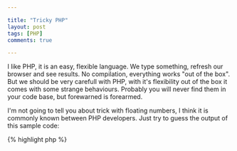 ```yaml
---

title: "Tricky PHP"
layout: post
tags: [PHP]
comments: true

---
```


I like PHP, it is an easy, flexible language. We type something, refresh our browser and see results. No 
compilation, everything works "out of the box". But we should be very carefull with PHP, with it's 
flexibility out of the box it comes with some strange behaviours. Probably you will never find them in
your code base, but forewarned is forearmed.

I'm not going to tell you about trick with floating numbers, I think it is commonly known between PHP
developers. Just try to guess the output of this sample code:

{% highlight php %}
<?php

echo (int) ((0.1 + 0.7) * 10);
{% endhighlight %}

## References

When we unset the reference, we only break the binding between variable's name and variable's content. This
does not mean that variable's content will be destroyed.

{% highlight php %}
<?php

$foo = 'bar';
$baz = &$foo;
unset($foo);

echo $baz; // 'bar'
{% endhighlight %}

In the example above variable *$baz* still contains reference to *bar* content. PHP will remove this content
only after all references will be destroyed.

## Unset

Let's continue our research in *unset* operator. PHP manual says: *"unset() destroys the specified variables".* 
Very clear, yes? But it becomes very tricky, when it is used inside a user function.

### Globalized variable

If we unset a globalized variable inside a function, only the local variable is destroyed. The variable in 
the calling environment will retain the same value as before unset() was called.

{% highlight php %}
<?php

function destroy_val() 
{
    global $val;
    unset($val);
}

$val = 'test';
destroy_val($val);
echo $val(); // test

{% endhighlight %}

If we want to unset a global variable we should use *$GLOBALS* array:

{% highlight php %}
<?php

function destroy_val() 
{
    unset($GLOBALS['val']);
}
{% endhighlight %}

### Variable passed by reference.

Here is some code sample:

{% highlight php %}
<?php 

function foo(&$bar) 
{
    unset($bar);
    $bar = 'baz';
}

$bar = 'test';
echo $bar, "\n"; // test

foo($bar);
echo $bar, "\n"; // ?

{% endhighlight %}
What do you think about the value of *$bar* variable? We know that when we pass arguments by reference into a
function, these variables may change their values in the parent scope. But what about *unset()* call?

It turnes out that PHP will destroy only a local variable, a parent scope will not be touched. The variable in
the calling environment will be the same as before *unset()* call. The output of the above code sample will
be:

{% highlight python %}
test
test
{% endhighlight %}

### Static variables

What do we know about static variables? They save their values between function calls. But what if we unset 
a static variable?

{% highlight php %}
<?php

function foo()
{
    static $bar = 1;
    $bar ++;

    echo "Before:", $bar, ", ";
    unset($bar);

    $bar = 'test';
    echo "after:", $bar, "\n";
}

foo();
foo();
foo();
{% endhighlight %}

Here PHP will destroy a variable only in the context of the rest of a function.

{% highlight python %}
Before unset: 1, after: test
Before unset: 2, after: test
Before unset: 3, after: test
{% endhighlight %}

## Switch

*Switch* operator is the basics. When we learned PHP  we also learned *switch* opeator and it's behaviour.

{% highlight php %}
<?php

$a = 'foo';

switch($a) {
    default: echo 'default'; break;
    case 'foo': echo 'foo'; break;
    case 'bar': echo 'bar'; break;
    case 'baz': echo 'baz'; break;
}
{% endhighlight %}

What is the output? From the manual we know about *default* section that *... this case matches anything that wasn't matched by the other cases*. 
It is also written that *It is important to understand how the switch statement is executed in order to avoid mistakes. The switch statement executes line by line (actually, statement by statement)*.
But it turnes out that not always in order line by line. *Default* block will be executed the last, even it is on the 
first line. So the output will be ``foo``. 

## Strings increment/decrement

Eveything is clear when we use increment/decrement with numbers. Just add or sub 1 from the number. And what if 
we use strings?

{% highlight php %}
<?php

$string = 'string';
echo ++$string, "\n"; 

$string = 'aa';
echo $string, "\n";

$string = 'zz';
echo $string, "\n";

$string = '12';
echo $string, "\n";

$string = 'string';
echo --$string, "\n";

$string = '12';
echo --$string, "\n";

{% endhighlight %}

The output of this code is very interesting.

{% highlight python %}
strinh
ab
aaa
13
string
11
{% endhighlight %}

When we have a number which is represented as a string, the logic is clear. Something strange happens with
other strings. And it is impossible to guess the result without reading manual. PHP follows Perl's rules when dealing 
with arithmetic operations on character variables. Another words you should consider characters as their ASCII codes.
And one notice here, that they cannot be decremented. 

## Ternary Operator

Imagine that you work with a legacy code and you have found something like this:

{% highlight php %}
<?php

echo (true?'true':false?'t':'f');
{% endhighlight %}

A stack of ternary expressions. What result do you expect to see? True? If so, you are wrong. When you stack ternary expressions they are 
evaluated from left to right. Let's be more verbous in the previous example.

{% highlight php %}
<?php

echo ((true ? 'true' : false) ? 't' : 'f');
{% endhighlight %}

Parentheses help now to unserstand how stack of ternary expressions works. Now it's clear that the output will be ``t``.

## Conclusion
Ofcourse you can say that you will never write such code, and you are right. Here we have a set of bad practices. 
But no one is safe from the legacy code and you should be prepared to understand how PHP behaves in such situations.

